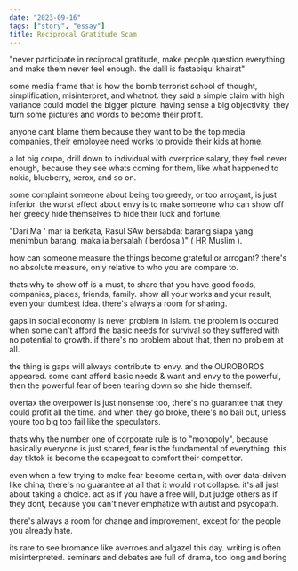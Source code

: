 ```yaml
---
date: "2023-09-16"
tags: ["story", "essay"]
title: Reciprocal Gratitude Scam
---
```


"never participate in reciprocal gratitude, make people question everything and make them never feel enough. the dalil is fastabiqul khairat"

some media frame that is how the bomb terrorist school of thought, simplification, misinterpret, and whatnot. they said a simple claim with high variance could model the bigger picture. having sense a big objectivity, they turn some pictures and words to become their profit. 

anyone cant blame them because they want to be the top media companies, their employee need works to provide their kids at home. 

a lot big corpo, drill down to individual with overprice salary, they feel never enough, because they see whats coming for them, like what happened to nokia, blueberry, xerox, and so on. 

some complaint someone about being too greedy, or too arrogant, is just inferior. the worst effect about envy is to make someone who can show off her greedy hide themselves to hide their luck and fortune. 

"Dari Ma ' mar ia berkata, Rasul SAw bersabda: barang siapa yang menimbun barang, maka ia bersalah ( berdosa )" ( HR Muslim ).

how can someone measure the things become grateful or arrogant? there's no absolute measure, only relative to who you are compare to.

thats why to show off is a must, to share that you have good foods, companies, places, friends, family. show all your works and your result, even your dumbest  idea. there's always a room for sharing.

gaps in social economy is never problem in islam. the problem is occured when some can't afford the basic needs for survival so they suffered with no potential to growth. if there's no problem about that, then no problem at all. 

the thing is gaps will always contribute to envy. and the OUROBOROS appeared. some cant afford basic needs & want and envy to the powerful, then the powerful fear of been tearing down so she hide themself. 

overtax the overpower is just nonsense too, there's no guarantee that they could profit all the time. and when they go broke, there's no bail out, unless youre too big too fail like the speculators.

thats why the number one of corporate rule is to "monopoly", because basically everyone is just scared, fear is the fundamental of everything. this day tiktok is become the scapegoat to comfort their competitor.

even when a few trying to make fear become certain, with over data-driven like china, there's no guarantee at all that it would not collapse. it's all just about taking a choice. act as if you have a free will, but judge others as if they dont, because you can't never emphatize with autist and psycopath.

there's always a room for change and improvement, except for the people you already hate.

its rare to see bromance like averroes and algazel this day. writing is often misinterpreted. seminars and debates are full of drama, too long and boring